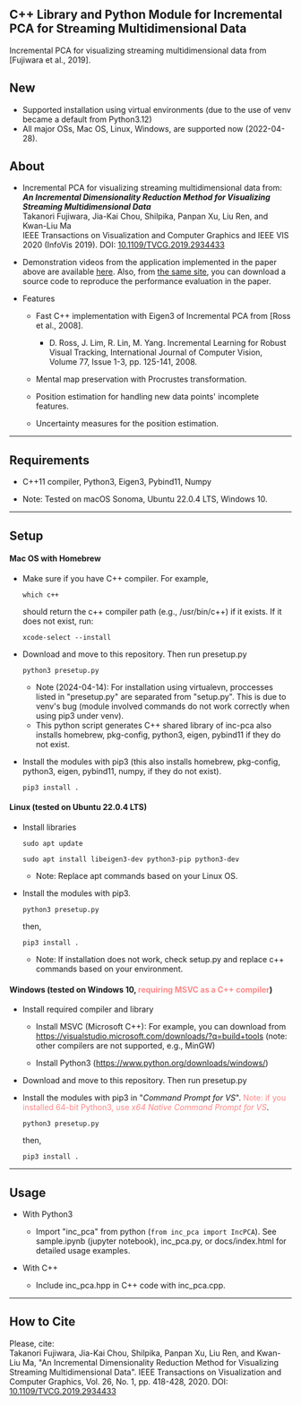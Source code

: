 ## C++ Library and Python Module for Incremental PCA for Streaming Multidimensional Data

Incremental PCA for visualizing streaming multidimensional data from [Fujiwara et al., 2019].

New
-----
* Supported installation using virtual environments (due to the use of venv became a default from Python3.12)
* All major OSs, Mac OS, Linux, Windows, are supported now (2022-04-28).

About
-----
* Incremental PCA for visualizing streaming multidimensional data from:    
***An Incremental Dimensionality Reduction Method for Visualizing Streaming Multidimensional Data***    
Takanori Fujiwara, Jia-Kai Chou, Shilpika, Panpan Xu, Liu Ren, and Kwan-Liu Ma   
IEEE Transactions on Visualization and Computer Graphics and IEEE VIS 2020 (InfoVis 2019).
DOI: [10.1109/TVCG.2019.2934433](https://doi.org/10.1109/TVCG.2019.2934433)

* Demonstration videos from the application implemented in the paper above are available [here](https://takanori-fujiwara.github.io/s/inc-dr/index.html). Also, from [the same site](https://takanori-fujiwara.github.io/s/inc-dr/index.html), you can download a source code to reproduce the performance evaluation in the paper.

* Features
  * Fast C++ implementation with Eigen3 of Incremental PCA from [Ross et al., 2008].
    * D. Ross, J. Lim, R. Lin, M. Yang. Incremental Learning for Robust Visual Tracking, International Journal of Computer Vision, Volume 77, Issue 1-3, pp. 125-141, 2008.

  * Mental map preservation with Procrustes transformation.

  * Position estimation for handling new data points' incomplete features.

  * Uncertainty measures for the position estimation.

******

Requirements
-----
* C++11 compiler, Python3, Eigen3, Pybind11, Numpy

* Note: Tested on macOS Sonoma, Ubuntu 22.0.4 LTS, Windows 10.

******

Setup
-----
#### Mac OS with Homebrew

* Make sure if you have C++ compiler. For example,

  `which c++`

  should return the c++ compiler path (e.g., /usr/bin/c++) if it exists. If it does not exist, run:

  `xcode-select --install`

* Download and move to this repository. Then run presetup.py

    `python3 presetup.py`

    - Note (2024-04-14): For installation using virtualevn, proccesses listed in "presetup.py" are separated from "setup.py". This is due to venv's bug (module involved commands do not work correctly when using pip3 under venv).
    - This python script generates C++ shared library of inc-pca also installs homebrew, pkg-config, python3, eigen, pybind11 if they do not exist.

* Install the modules with pip3 (this also installs homebrew, pkg-config, python3, eigen, pybind11, numpy, if they do not exist).

    `pip3 install .`

#### Linux (tested on Ubuntu 22.0.4 LTS)
* Install libraries

    `sudo apt update`

    `sudo apt install libeigen3-dev python3-pip python3-dev`

    * Note: Replace apt commands based on your Linux OS.

* Install the modules with pip3.
    
    `python3 presetup.py`

    then,

    `pip3 install .`

    * Note: If installation does not work, check setup.py and replace c++ commands based on your environment.

#### Windows (tested on Windows 10, <span style="color:#ff8888">requiring MSVC as a C++ compiler</span>)
* Install required compiler and library

    - Install MSVC (Microsoft C++): For example, you can download from https://visualstudio.microsoft.com/downloads/?q=build+tools
      (note: other compilers are not supported, e.g., MinGW)

    - Install Python3 (https://www.python.org/downloads/windows/)

* Download and move to this repository. Then run presetup.py


* Install the modules with pip3 in "*Command Prompt for VS*". <span style="color:#ff8888">Note: if you installed 64-bit Python3, use *x64 Native Command Prompt for VS*</span>.
    
    `python3 presetup.py` 

    then,

    `pip3 install .`


******

Usage
-----
* With Python3
    * Import "inc_pca" from python (`from inc_pca import IncPCA`). See sample.ipynb (jupyter notebook), inc_pca.py, or docs/index.html for detailed usage examples.

* With C++
    * Include inc_pca.hpp in C++ code with inc_pca.cpp.

******

## How to Cite
Please, cite:    
Takanori Fujiwara, Jia-Kai Chou, Shilpika, Panpan Xu, Liu Ren, and Kwan-Liu Ma, "An Incremental Dimensionality Reduction Method for Visualizing Streaming Multidimensional Data".
IEEE Transactions on Visualization and Computer Graphics, Vol. 26, No. 1, pp. 418-428, 2020.
DOI: [10.1109/TVCG.2019.2934433](https://doi.org/10.1109/TVCG.2019.2934433)
